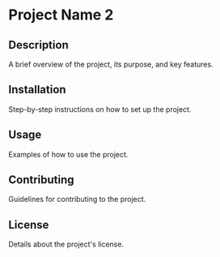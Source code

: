 # Project Name 2 

## Description  
A brief overview of the project, its purpose, and key features.  

## Installation  
Step-by-step instructions on how to set up the project.  

## Usage  
Examples of how to use the project.  

## Contributing  
Guidelines for contributing to the project.  

## License  
Details about the project's license.